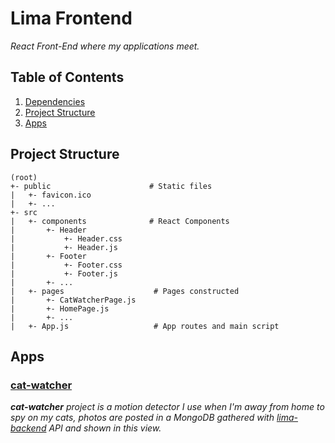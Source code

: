# Lima Frontend
_React Front-End where my applications meet._


## Table of Contents
1. [Dependencies](#Dependencies)
2. [Project Structure](#Project%20Structure)
3. [Apps](#Apps)


## Project Structure
~~~text
(root)
+- public                      # Static files
|   +- favicon.ico
|   +- ...
+- src
|   +- components              # React Components
|       +- Header
|           +- Header.css
|           +- Header.js
|       +- Footer
|           +- Footer.css
|           +- Footer.js
|       +- ...
|   +- pages                    # Pages constructed
|       +- CatWatcherPage.js
|       +- HomePage.js
|       +- ...
|   +- App.js                   # App routes and main script
~~~


## Apps
### [cat-watcher](https://github.com/R-dVL/cat-watcher)
___cat-watcher__ project is a motion detector I use when I'm away from home to spy on my cats, photos are posted in a MongoDB gathered with _[lima-backend](https://github.com/R-dVL/lima-backend)_ API and shown in this view._

